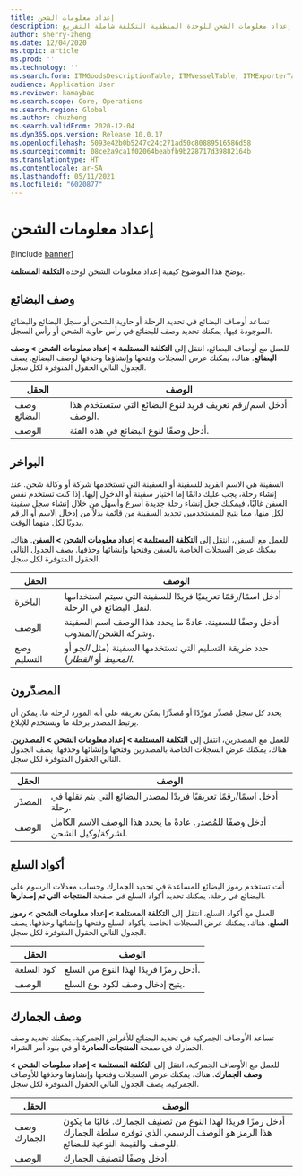 ```yaml
---
title: إعداد معلومات الشحن
description: يوضح هذا الموضوع كيفية إعداد معلومات الشحن للوحدة المنطقية التكلفة شاملة التفريغ.
author: sherry-zheng
ms.date: 12/04/2020
ms.topic: article
ms.prod: ''
ms.technology: ''
ms.search.form: ITMGoodsDescriptionTable, ITMVesselTable, ITMExporterTable, ITMCommodityCodeTable, ITMCustomsDescription
audience: Application User
ms.reviewer: kamaybac
ms.search.scope: Core, Operations
ms.search.region: Global
ms.author: chuzheng
ms.search.validFrom: 2020-12-04
ms.dyn365.ops.version: Release 10.0.17
ms.openlocfilehash: 5093e42b0b5247c24c271ad50c80889516586d58
ms.sourcegitcommit: 08ce2a9ca1f02064beabfb9b228717d39882164b
ms.translationtype: HT
ms.contentlocale: ar-SA
ms.lasthandoff: 05/11/2021
ms.locfileid: "6020877"
---
```

# <a name="shipping-information-setup"></a>إعداد معلومات الشحن

[!include [banner](../../includes/banner.md)]

يوضح هذا الموضوع كيفية إعداد معلومات الشحن لوحدة **التكلفة المستلمة**.

## <a name="description-of-goods"></a><a name="description-of-goods"></a>وصف البضائع

تساعد أوصاف البضائع في تحديد الرحلة أو حاوية الشحن أو سجل البضائع والبضائع الموجودة فيها. يمكنك تحديد وصف للبضائع في رأس حاوية الشحن أو رأس السجل.

للعمل مع أوصاف البضائع، انتقل إلى **التكلفة المستلمة \> إعداد معلومات الشحن \> وصف البضائع**. هناك، يمكنك عرض السجلات وفتحها وإنشاؤها وحذفها لوصف البضائع. يصف الجدول التالي الحقول المتوفرة لكل سجل.

| الحقل | الوصف |
|---|---|
| وصف البضائع | أدخل اسم/رقم تعريف فريد لنوع البضائع التي ستستخدم هذا الوصف. |
| الوصف | أدخل وصفًا لنوع البضائع في هذه الفئة. |

## <a name="vessels"></a><a name="vessels"></a>البواخر

السفينة هي الاسم الفريد للسفينة أو السفينة التي تستخدمها شركة أو وكالة شحن. عند إنشاء رحلة، يجب عليك دائمًا إما اختيار سفينة أو الدخول إليها. إذا كنت تستخدم نفس السفن غالبًا، فيمكنك جعل إنشاء رحلة جديدة أسرع وأسهل من خلال إنشاء سجل سفينة لكل منها، مما يتيح للمستخدمين تحديد السفينة من قائمة بدلاً من إدخال الاسم أو الرقم يدويًا لكل منهما الوقت.

للعمل مع السفن، انتقل إلى **التكلفة المستلمة \> إعداد معلومات الشحن \> السفن**. هناك، يمكنك عرض السجلات الخاصة بالسفن وفتحها وإنشائها وحذفها. يصف الجدول التالي الحقول المتوفرة لكل سجل.

| الحقل | الوصف |
|---|---|
| الباخرة | أدخل اسمًا/رقمًا تعريفيًا فريدًا للسفينة التي سيتم استخدامها لنقل البضائع في الرحلة. |
| الوصف | أدخل وصفًا للسفينة. عادةً ما يحدد هذا الوصف اسم السفينة وشركة الشحن/المندوب. |
| وضع التسليم | حدد طريقة التسليم التي تستخدمها السفينة (مثل _الجو_ أو _المحيط_ أو _القطار_). |

## <a name="exporters"></a>المصدّر‬ون

يحدد كل سجل مُصدِّر مورِّدًا أو مُصدِّرًا يمكن تعريفه على أنه المورد لرحلة ما. يمكن أن يرتبط المصدر برحلة ما ويستخدم للإبلاغ.

للعمل مع المصدرين، انتقل إلى **التكلفة المستلمة \> إعداد معلومات الشحن \> المصدرين**. هناك، يمكنك عرض السجلات الخاصة بالمصدرين وفتحها وإنشائها وحذفها. يصف الجدول التالي الحقول المتوفرة لكل سجل.

| الحقل | الوصف |
|---|---|
| المصدّر‬ | أدخل اسمًا/رقمًا تعريفيًا فريدًا لمصدر البضائع التي يتم نقلها في رحلة. |
| الوصف | أدخل وصفًا للمُصدر. عادةً ما يحدد هذا الوصف الاسم الكامل لشركة/وكيل الشحن. |

## <a name="commodity-codes"></a>أكواد السلع

أنت تستخدم رموز البضائع للمساعدة في تحديد الجمارك وحساب معدلات الرسوم على البضائع في رحلة. يمكنك تحديد أكواد السلع في صفحة **المنتجات التي تم إصدارها**.

للعمل مع أكواد السلع، انتقل إلى **التكلفة المستلمة \> إعداد معلومات الشحن \> رموز السلع**. هناك، يمكنك عرض السجلات الخاصة بأكواد السلع وفتحها وإنشائها وحذفها. يصف الجدول التالي الحقول المتوفرة لكل سجل.

| الحقل | الوصف |
|---|---|
| كود السلعة | أدخل رمزًا فريدًا لهذا النوع من السلع. |
| الوصف | يتيح إدخال وصف لكود نوع السلع. |

## <a name="customs-description"></a>وصف الجمارك

تساعد الأوصاف الجمركية في تحديد البضائع للأغراض الجمركية. يمكنك تحديد وصف الجمارك في صفحة **المنتجات الصادرة** أو في بنود أمر الشراء.

للعمل مع الأوصاف الجمركية، انتقل إلى **التكلفة المستلمة \> إعداد معلومات الشحن \> وصف الجمارك**. هناك، يمكنك عرض السجلات وفتحها وإنشاؤها وحذفها للأوصاف الجمركية. يصف الجدول التالي الحقول المتوفرة لكل سجل.

| الحقل | الوصف |
|---|---|
| وصف الجمارك | أدخل رمزًا فريدًا لهذا النوع من تصنيف الجمارك. غالبًا ما يكون هذا الرمز هو الوصف الرسمي الذي توفره سلطة الجمارك للوصف والقيمة النوعية للبضائع. |
| الوصف | أدخل وصفًا لتصنيف الجمارك. |
